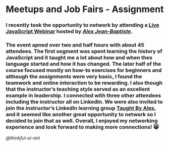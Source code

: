 # Meetups and Job Fairs - Assignment



### I recently took the opportunity to network by attending a **[Live JavaScript Webinar](https://www.meetup.com/hackreactoratx/events/278654264/)** hosted by *[Alex Jean-Baptiste](https://www.linkedin.com/in/alexjeanb).*

### The event apned over two and half hours with about 45 attendees. The first segment was spent learning the history of JavaScript and it taught me a lot about how and when thes language started and how it has changed. The later half of the course focused mostly on how-to exercises for beginners and although the assignments were very basic, I found the teamwork and online interaction to be rewarding. I also though that the instructor’s teaching style served as an excellent example in leadership. I connected with three other attendees including the instructor all on LinkedIn. We were also invited to join the instructor’s LinkedIn learning group [Taught By Alex.](https://www.linkedin.com/groups/13974752/) and it seemed like another great opportunity to network so I decided to join that as well. Overall, I enjoyed my networking experience and look forward to making more connections! :smile_cat:


*@thinkful-ei-ant*
